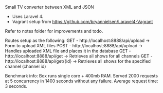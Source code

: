 Small TV converter between XML and JSON
- Uses Laravel 4.
- Vagrant setup from https://github.com/bryannielsen/Laravel4-Vagrant

Refer to notes folder for improvements and todo.

Routes setup as the following:
GET - http://localhost:8888/api/upload -> Form to upload XML files
POST - http://localhost:8888/api/upload -> Handles uploaded XML file and places it in the database
GET - http://localhost:8888/api/get -> Retrieves all shows for all channels
GET - http://localhost:8888/api/get/{id} -> Retrieves all shows for the specified channel (channel id)

Benchmark info:
Box runs single core + 400mb RAM.
Served 2000 requests at 5 concurrency in 1400 seconds without any failure.
Average request time: 3 seconds.